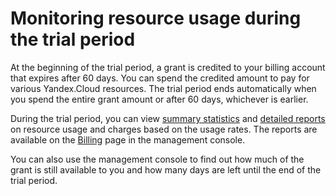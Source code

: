 # Monitoring resource usage during the trial period

At the beginning of the trial period, a grant is credited to your billing account that expires after 60 days. You can spend the credited amount to pay for various Yandex.Cloud resources. The trial period ends automatically when you spend the entire grant amount or after 60 days, whichever is earlier.

During the trial period, you can view [summary statistics](../../billing/operations/check-diagram.md) and [detailed reports](../../billing/operations/check-charges.md) on resource usage and charges based on the usage rates. The reports are available on the [Billing](https://cloud.yandex.com/console/billing) page in the management console.

You can also use the management console to find out how much of the grant is still available to you and how many days are left until the end of the trial period.


